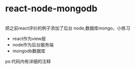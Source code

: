 # react-node-mongodb  
<br>把之前react评价的例子添加了后台 node,数据库mongo，小练习
* react作为view层  
* node作为后台服务端
* mongodb数据库

ps:代码内有详细的注释
